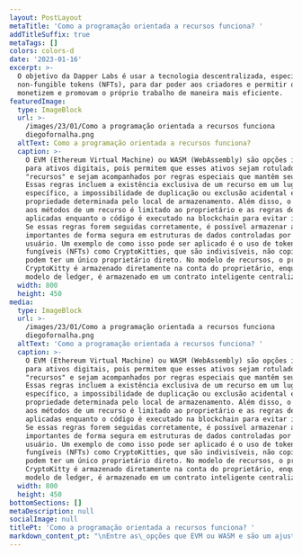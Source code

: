 ```yaml
---
layout: PostLayout
metaTitle: 'Como a programação orientada a recursos funciona? '
addTitleSuffix: true
metaTags: []
colors: colors-d
date: '2023-01-16'
excerpt: >-
  O objetivo da Dapper Labs é usar a tecnologia descentralizada, especificamente
  non-fungible tokens (NFTs), para dar poder aos criadores e permitir que eles
  monetizem e promovam o próprio trabalho de maneira mais eficiente. 
featuredImage:
  type: ImageBlock
  url: >-
    /images/23/01/Como a programação orientada a recursos funciona
    diegofornalha.png
  altText: Como a programação orientada a recursos funciona?
  caption: >-
    O EVM (Ethereum Virtual Machine) ou WASM (WebAssembly) são opções ideais
    para ativos digitais, pois permitem que esses ativos sejam rotulados como
    "recursos" e sejam acompanhados por regras especiais que mantêm seu valor.
    Essas regras incluem a existência exclusiva de um recurso em um lugar
    específico, a impossibilidade de duplicação ou exclusão acidental e a
    propriedade determinada pelo local de armazenamento. Além disso, o acesso
    aos métodos de um recurso é limitado ao proprietário e as regras devem ser
    aplicadas enquanto o código é executado na blockchain para evitar invasões.
    Se essas regras forem seguidas corretamente, é possível armazenar ativos
    importantes de forma segura em estruturas de dados controladas por código de
    usuário. Um exemplo de como isso pode ser aplicado é o uso de tokens não
    fungíveis (NFTs) como CryptoKitties, que são indivisíveis, não copiáveis e
    podem ter um único proprietário direto. No modelo de recursos, o próprio
    CryptoKitty é armazenado diretamente na conta do proprietário, enquanto no
    modelo de ledger, é armazenado em um contrato inteligente centralizado.
  width: 800
  height: 450
media:
  type: ImageBlock
  url: >-
    /images/23/01/Como a programação orientada a recursos funciona
    diegofornalha.png
  altText: 'Como a programação orientada a recursos funciona? '
  caption: >-
    O EVM (Ethereum Virtual Machine) ou WASM (WebAssembly) são opções ideais
    para ativos digitais, pois permitem que esses ativos sejam rotulados como
    "recursos" e sejam acompanhados por regras especiais que mantêm seu valor.
    Essas regras incluem a existência exclusiva de um recurso em um lugar
    específico, a impossibilidade de duplicação ou exclusão acidental e a
    propriedade determinada pelo local de armazenamento. Além disso, o acesso
    aos métodos de um recurso é limitado ao proprietário e as regras devem ser
    aplicadas enquanto o código é executado na blockchain para evitar invasões.
    Se essas regras forem seguidas corretamente, é possível armazenar ativos
    importantes de forma segura em estruturas de dados controladas por código de
    usuário. Um exemplo de como isso pode ser aplicado é o uso de tokens não
    fungíveis (NFTs) como CryptoKitties, que são indivisíveis, não copiáveis e
    podem ter um único proprietário direto. No modelo de recursos, o próprio
    CryptoKitty é armazenado diretamente na conta do proprietário, enquanto no
    modelo de ledger, é armazenado em um contrato inteligente centralizado.
  width: 800
  height: 450
bottomSections: []
metaDescription: null
socialImage: null
titlePt: 'Como a programação orientada a recursos funciona? '
markdown_content_pt: "\nEntre as\_opções que EVM ou WASM e são um ajuste perfeito para ativos digitais.\n\nA rotulagem de algo como um “recurso” informa ao ambiente de programação que essa estrutura de dados representa algo de valor tangível e que todo código que interage com essa estrutura de dados precisa seguir uma série de regras especiais que manterão o valor dessa estrutura de dados.\n\nEntão, quais são essas regras?\n\n1\\.  \\*\\*Cada recurso existe exatamente em um lugar a qualquer momento.\\*\\*\n\nOs recursos não podem ser duplicados ou excluídos acidentalmente, por erro de programação ou código malicioso.\n\n2\\.  \\*\\*A propriedade de um recurso é definida por onde ele é armazenado.\\*\\*\n\nNão há razão central que precise ser consultada para determinar a propriedade.\n\n3\\.  \\*\\*O acesso aos métodos em um recurso é limitado ao proprietário.\\*\\*\n\nPor exemplo, apenas o proprietário de um CryptoKitty pode iniciar uma operação de criação que levará ao nascimento de um novo Kitty.\n\nNão basta que o status especial dos objetos Resource seja aplicado apenas pelo compilador.\n\nAs regras devem ser aplicadas enquanto o código estiver realmente sendo executado na blockchain, seria muito fácil para um invasor usar uma cópia comprometida do compilador que ignora as regras que mantêm os recursos seguros.\n\nContudo! Se você aplicar essas regras corretamente, poderá permitir que o ativo mais importante da rede do token nativo seja armazenado com segurança dentro de estruturas de dados controladas por código enviado pelo usuário.\n\n\\# \\*\\*Mostre-me um exemplo!\\*\\*\n\nA maneira mais fácil de pensar sobre Recursos é pensar em um exemplo usando um Token Não Fungível (NFT), como um CryptoKitty.\n\nCada CryptoKitty é indivisível, não copiável e pode ter um único proprietário direto, que corresponde diretamente à construção de programação de Recursos.\n\nEm um modelo de Ledger como o Ethereum, todos os CryptoKitties são armazenados em um único contrato inteligente como uma lista gigante. A propriedade de cada Kitty é rastreada armazenando o ID da conta de cada proprietário em um livro central, e a única maneira de alterar a propriedade de uma Kitty é entrar em contato com o livro central e solicitar que ele atualize o ID da conta associado a essa Kitty.\n\n\\`contract KittyLedger {     struct Kitty {}     priv let kitties: {Int: Kitty}     fun transfer(kittyId: Int, newOwner: AccountId) {         if (msg.sender == kitties\\[kittyId].owner) {             kitties\\[kittyId].owner = newOwner         }     } } transaction(signer: Account) {     // diz ao razão central para atribuir a propriedade de     // myKittyId para uma conta diferente centralKittyLedger.transfer(myKittyId, receiverAccountId) }\\`\n\nNo Modelo de Recursos, o próprio Kitty é representado como um objeto de Recursos e é armazenado\_\\\\\\*diretamente na conta que a possui.\n\n\\\\\\*Assim como no mundo físico, a propriedade é representada pela posse. Você não precisa procurar em um livro central para ver se possui algo, ou o armazena em sua conta ou não.\n\nE se você tiver, pode transferi-lo ou controlá-lo de outra forma, e se você\_\\*não\\*\_tem, não há como capturá-lo ou alterá-lo.\n\n\\`contract CryptoKitties {     //As contas armazenam uma coleção em seu recurso de armazenamento de conta KittyCollection {         // Cada coleção tem funções para //mover recursos armazenados para dentro e para fora         fun withdraw(kittyId: int): CryptoKitty         fun deposit(kitty: CryptoKitty)     }     //Os objetos de recurso que podem ser armazenados no recurso de coleção CryptoKitty {} } transaction(signer: Account) {     //Remove o Kitty da coleção do signatário e o armazena     // temporariamente na pilha.      let theKitty <- signer.kittyCollection.withdraw(kittyId: myKittyId)     // Move o Kitty para a conta do destinatário     let receiver = getAccount(receiverAccountId)     receiver.kittyCollection.deposit(kitty: <-theKitty) }\\`\n\n\\*Nota: para manter o foco nas diferenças entre os modelos de contabilidade e propriedade direta, os dois exemplos acima ignoram questões como controle de acesso, definindo todas as variáveis, e outros fatores com os quais o código ativo precisaria se preocupar.\\*\n\n\\# \\*\\*Por que os recursos importam\\*\\*\n\nAlém da vitória óbvia de incluir abstrações para gerenciar a propriedade, existem vários outros benefícios secundários decorrentes do uso de Recursos, cada um dos quais bastante significativo por si só:\n\n\\# \\*\\*Aluguel de Estado\\*\\*\n\nAs plataformas escaláveis de contratos inteligentes precisam de alguma maneira de cobrar “ aluguel de estado ” para que os dados armazenados no blockchain sejam pagos ou removidos do conjunto de trabalho.\n\nCom o modelo de contabilidade, é difícil saber quem deve pagar esse aluguel. Por exemplo, o contrato CryptoKitties representa dezenas de milhares de jogadores com quase dois milhões de Kitties e mais de 111MB de dados na blockchain.\n\nA Ethereum não fornece nenhuma maneira de cobrar aluguel de maneira justa a todos os proprietários da Kitty.\n\nUsando um modelo de propriedade direta via Tipos de Recursos, cada Kitty seria armazenada dentro da conta de seu proprietário, juntamente com os outros ativos dessa pessoa.\n\nA responsabilidade de quem precisa pagar por esse armazenamento é clara.\n\nAlém disso, usuários individuais (assistidos pelo software cliente) podem arquivar ativos não utilizados para reduzir seus custos e reduzir a carga na rede.\n\n\\# \\*\\*Propriedade flexível\\*\\*\n\nO uso de um modelo de contabilidade para propriedade limita os tipos de relacionamentos com proprietários disponíveis.\n\nPor exemplo, o ERC-721 define um modelo de propriedade para NFTs que pressupõe que apenas endereços Ethereum podem possuir uma NFT.\n\nNo entanto, a ideia de um ativo em si possuir outros ativos (como um CryptoKitty que possui um par bacana de óculos de sol ) é muito interessante em alguns casos de uso, e exigiu a criação de uma nova especificação (ERC-998).\n\nO ERC-998 é muito poderoso, mas também é muito mais complicado que o ERC-721. Implementá-lo adequadamente é muito difícil e aplicar retroativamente seus recursos aos ativos existentes do ERC-721 é efetivamente impossível.\n\nO modelo de propriedade direta permite que qualquer ativo modelado usando Tipos de Recursos seja armazenado com segurança em qualquer lugar do sistema, incluindo “dentro” de outros ativos, quando apropriado.\n\nTodas as garantias de segurança e valor podem ser mantidas pelo sistema de tempo de execução, enquanto desbloqueia a flexibilidade criativa para desenvolvedores sem complexidade indevida.\n\n\\# \\*\\*Segurança baseada em capacidade\\*\\*\n\nOs tipos de recursos fornecem todas as garantias necessárias para implementar o conceito de “Capacidades” do\_\\[Segurança baseada em capacidade]\\(https://en.wikipedia.org/wiki/Capability-based\\_security)\_modelo. Os recursos são um mecanismo poderoso para definir sistemas seguros e podem facilitar a adesão ao\_\\[Princípio do Menos Privilégio]\\(https://en.wikipedia.org/wiki/Principle\\_of\\_least\\_privilege)\_(uma prática recomendada comum em sistemas de segurança).\n\nOs modelos de segurança baseados em capacidade são geralmente considerados muito mais fáceis de raciocinar sobre, (o que aumenta a segurança), permitindo maior flexibilidade.\n\n\\# \\*\\*Eliminando erros de reentrada\\*\\*\n\n\\[O bug de contrato inteligente mais famoso da história da Ethereum]\\(https://www.wired.com/2016/06/50-million-hack-just-showed-dao-human/)\_foi devido a um problema de reentrada, e os desenvolvedores de solidity precisa estar constantemente vigilantes contra a introdução de fluxo lógico suscetível a ataques de reentrada.\n\nFelizmente, os métodos definidos nos recursos dos objetos não podem ser vítimas de nenhuma exploração de reentrada.\n\nParece uma afirmação ousada! No entanto, segue naturalmente como os Recursos são definidos: cada Recurso tem um único proprietário e somente o proprietário de um Recurso pode chamar os métodos nele.\n\nSe um método de recurso estiver “na pilha”, sabemos que a referência de propriedade única a esse objeto já está em uso simplesmente não é possível que qualquer código que chamamos de dentro desse método, no entanto indiretamente, obtenha uma segunda referência a esse objeto para fazer uma chamada de método reentrante.\n\nObviamente, trabalhar diretamente com o estado compartilhado global (ignorando o uso de objetos de Recursos) ainda pode criar um código vulnerável a erros de reentrada.\n\nÉ por isso que o estilo idiomático de cadência é usar Recursos para todo o estado compartilhado autores de contratos inteligentes que adotam Recursos nunca precisam pensar em bugs de reentrada novamente!\n\n\\# \\*\\*Mais sobre recursos\\*\\*\n\nPara aprofundar os recursos e a programação orientada a recursos, você pode:\n\n\\*   Leia o\_\\[Mover papel técnico]\\(https://developers.libra.org/docs/assets/papers/libra-move-a-language-with-programmable-resources/2019-09-26.pdf)\\[documentos do desenvolvedor]\\(https://developers.libra.org/docs/move-overview) e\n\n\\*   Leia o\_\\[Documentos do desenvolvedor de Flow]\\(https://docs.onflow.org/docs)\\[Introdução à Cadence]\\(https://docs.onflow.org/docs/introduction)\n\n\\*   Aprenda a linguagem de programação Cadence em\_\\[Flow Playground]\\(https://www.onflow.org/play)\n\n\n\n"
---
```


